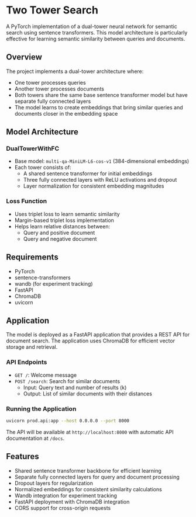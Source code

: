 # Two Tower Search

A PyTorch implementation of a dual-tower neural network for semantic search using sentence transformers. This model architecture is particularly effective for learning semantic similarity between queries and documents.

## Overview

The project implements a dual-tower architecture where:
- One tower processes queries
- Another tower processes documents
- Both towers share the same base sentence transformer model but have separate fully connected layers
- The model learns to create embeddings that bring similar queries and documents closer in the embedding space

## Model Architecture

### DualTowerWithFC
- Base model: `multi-qa-MiniLM-L6-cos-v1` (384-dimensional embeddings)
- Each tower consists of:
  - A shared sentence transformer for initial embeddings
  - Three fully connected layers with ReLU activations and dropout
  - Layer normalization for consistent embedding magnitudes

### Loss Function
- Uses triplet loss to learn semantic similarity
- Margin-based triplet loss implementation
- Helps learn relative distances between:
  - Query and positive document
  - Query and negative document

## Requirements

- PyTorch
- sentence-transformers
- wandb (for experiment tracking)
- FastAPI
- ChromaDB
- uvicorn

## Application

The model is deployed as a FastAPI application that provides a REST API for document search. The application uses ChromaDB for efficient vector storage and retrieval.

### API Endpoints

- `GET /`: Welcome message
- `POST /search`: Search for similar documents
  - Input: Query text and number of results (k)
  - Output: List of similar documents with their distances

### Running the Application

```bash
uvicorn prod.api:app --host 0.0.0.0 --port 8000
```

The API will be available at `http://localhost:8000` with automatic API documentation at `/docs`.

## Features

- Shared sentence transformer backbone for efficient learning
- Separate fully connected layers for query and document processing
- Dropout layers for regularization
- Normalized embeddings for consistent similarity calculations
- Wandb integration for experiment tracking
- FastAPI deployment with ChromaDB integration
- CORS support for cross-origin requests

